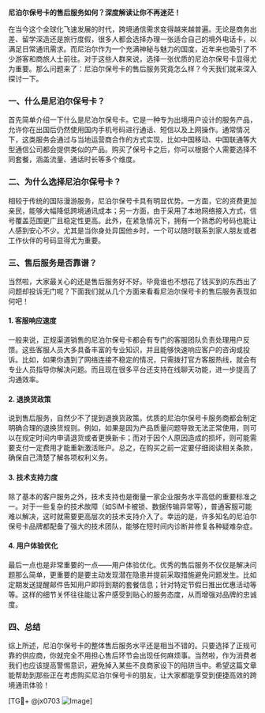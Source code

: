 **尼泊尔保号卡的售后服务如何？深度解读让你不再迷茫！**

在当今这个全球化飞速发展的时代，跨境通信需求变得越来越普遍。无论是商务出差、留学深造还是旅行度假，很多人都会选择办理一张适合自己的境外电话卡，以满足日常通讯需求。而尼泊尔作为一个充满神秘与魅力的国度，近年来也吸引了不少游客和商旅人士前往。对于这些人群来说，选择一张优质的尼泊尔保号卡显得尤为重要。那么问题来了：尼泊尔保号卡的售后服务究竟怎么样？今天我们就来深入探讨一下。

### 一、什么是尼泊尔保号卡？

首先简单介绍一下什么是尼泊尔保号卡。它是一种专为出境用户设计的服务产品，允许你在出国后仍然使用国内手机号码进行通话、短信以及上网操作。通常情况下，这类服务会通过与当地运营商合作的方式实现，比如中国移动、中国联通等大型通信公司都会提供类似的产品。购买了保号卡之后，你可以根据个人需要选择不同套餐，涵盖流量、通话时长等多个维度。

### 二、为什么选择尼泊尔保号卡？

相较于传统的国际漫游服务，尼泊尔保号卡具有明显优势。一方面，它的资费更加亲民，能够大幅降低跨境通讯成本；另一方面，由于采用了本地网络接入方式，信号覆盖范围更广且稳定性更高。此外，在紧急情况下，拥有一个熟悉的号码也能让人感到安心不少。尤其是当你身处异国他乡时，一个可以随时联系到家人朋友或者工作伙伴的号码显得尤为重要。

### 三、售后服务是否靠谱？

当然啦，大家最关心的还是售后服务好不好。毕竟谁也不想花了钱买到的东西出了问题却投诉无门呢？下面我们就从几个方面来看看尼泊尔保号卡的售后服务表现如何吧！

#### 1. 客服响应速度

一般来说，正规渠道销售的尼泊尔保号卡都会有专门的客服团队负责处理用户反馈。这些客服人员大多具备丰富的专业知识，并且能够快速响应客户的咨询或投诉。比如，如果你遇到了网络连接不稳定的情况，只需拨打官方客服热线，就会有专业人员指导你解决问题。而且现在很多平台还支持在线聊天功能，进一步提高了沟通效率。

#### 2. 退换货政策

说到售后服务，自然少不了提到退换货政策。优质的尼泊尔保号卡服务商都会制定明确合理的退换货规则。例如，如果是因为产品质量问题导致无法正常使用，则可以在规定时间内申请退货或者更换新卡；而对于因个人原因造成的损坏，则可能需要支付一定费用才能重新激活账户。总之，在购买之前一定要仔细阅读相关条款，确保自己清楚了解各项权利义务。

#### 3. 技术支持力度

除了基本的客户服务之外，技术支持也是衡量一家企业服务水平高低的重要标准之一。对于一些复杂的技术故障（如SIM卡被锁、数据传输异常等），普通客服可能难以解决，这时就需要更高层次的技术支持介入了。幸运的是，许多知名的尼泊尔保号卡品牌都配备了强大的技术团队，能够在短时间内诊断并修复各种疑难杂症。

#### 4. 用户体验优化

最后一点也是非常重要的一点——用户体验优化。优秀的售后服务不仅仅是解决问题那么简单，更重要的是要主动发现潜在隐患并提前采取措施避免问题发生。比如定期发送提醒邮件告知用户即将到期的套餐信息；针对特定节假日推出优惠活动等等。这样的细节关怀往往能让客户感受到贴心的服务态度，从而增强对品牌的忠诚度。

### 四、总结

综上所述，尼泊尔保号卡的整体售后服务水平还是相当不错的。只要选择了正规可靠的供应商，你就完全不用担心售后环节会出现任何麻烦事。当然啦，作为消费者我们也应该提高警惕意识，避免掉入某些不良商家设下的陷阱当中。希望这篇文章能帮助到那些正在考虑购买尼泊尔保号卡的朋友，让大家都能享受到便捷高效的跨境通讯体验！

[TG💪+ @jx0703 ![Image](https://github.com/user-attachments/assets/dbca1d08-cadb-493c-b0ec-ad6f7a83f270)]